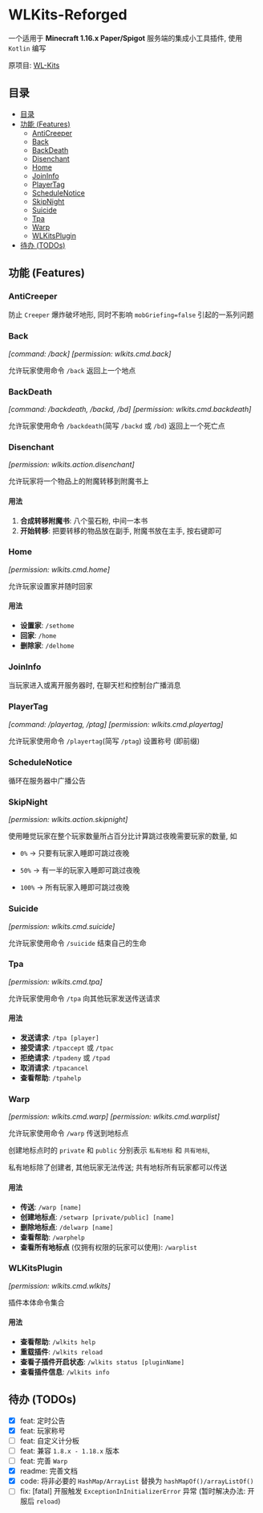 # WLKits-Reforged
一个适用于 **Minecraft 1.16.x Paper/Spigot** 服务端的集成小工具插件, 使用 `Kotlin` 编写

原项目: [WL-Kits](https://www.github.com/WindLeaf233/WL-Kits)

## 目录
- [目录](#目录)
- [功能 (Features)](#功能-Features)
  * [AntiCreeper](#AntiCreeper)
  * [Back](#Back)
  * [BackDeath](#BackDeath)
  * [Disenchant](#Disenchant)
  * [Home](#Home)
  * [JoinInfo](#JoinInfo)
  * [PlayerTag](#PlayerTag)
  * [ScheduleNotice](#ScheduleNotice)
  * [SkipNight](#SkipNight)
  * [Suicide](#Suicide)
  * [Tpa](#Tpa)
  * [Warp](#Warp)
  * [WLKitsPlugin](#WLKitsPlugin)
- [待办 (TODOs)](#待办-TODOs)

## 功能 (Features)

### AntiCreeper
防止 `Creeper` 爆炸破坏地形, 同时不影响 `mobGriefing=false` 引起的一系列问题

### Back
*[command: /back]*
*[permission: wlkits.cmd.back]*

允许玩家使用命令 `/back` 返回上一个地点

### BackDeath
*[command: /backdeath, /backd, /bd]*
*[permission: wlkits.cmd.backdeath]*

允许玩家使用命令 `/backdeath`(简写 `/backd` 或 `/bd`) 返回上一个死亡点

### Disenchant
*[permission: wlkits.action.disenchant]*

允许玩家将一个物品上的附魔转移到附魔书上

#### 用法

1. **合成转移附魔书**: 八个萤石粉, 中间一本书
2. **开始转移**: 把要转移的物品放在副手, 附魔书放在主手, 按右键即可

### Home
*[permission: wlkits.cmd.home]*

允许玩家设置家并随时回家

#### 用法

- **设置家**: `/sethome`
- **回家**: `/home`
- **删除家**: `/delhome`

### JoinInfo

当玩家进入或离开服务器时, 在聊天栏和控制台广播消息

### PlayerTag
*[command: /playertag, /ptag]*
*[permission: wlkits.cmd.playertag]*

允许玩家使用命令 `/playertag`(简写 `/ptag`) 设置称号 (即前缀)

### ScheduleNotice

循环在服务器中广播公告

### SkipNight
*[permission: wlkits.action.skipnight]*

使用睡觉玩家在整个玩家数量所占百分比计算跳过夜晚需要玩家的数量, 如

- `0%` -> 只要有玩家入睡即可跳过夜晚

- `50%` -> 有一半的玩家入睡即可跳过夜晚

- `100%` -> 所有玩家入睡即可跳过夜晚

### Suicide
*[permission: wlkits.cmd.suicide]*

允许玩家使用命令 `/suicide` 结束自己的生命

### Tpa
*[permission: wlkits.cmd.tpa]*

允许玩家使用命令 `/tpa` 向其他玩家发送传送请求

#### 用法

- **发送请求**: `/tpa [player]`
- **接受请求**: `/tpaccept` 或 `/tpac`
- **拒绝请求**: `/tpadeny` 或 `/tpad`
- **取消请求**: `/tpacancel`
- **查看帮助**: `/tpahelp`

### Warp
*[permission: wlkits.cmd.warp]*
*[permission: wlkits.cmd.warplist]*

允许玩家使用命令 `/warp` 传送到地标点

创建地标点时的 `private` 和 `public` 分别表示 `私有地标` 和 `共有地标`,

私有地标除了创建者, 其他玩家无法传送; 共有地标所有玩家都可以传送

#### 用法

- **传送**: `/warp [name]`
- **创建地标点**: `/setwarp [private/public] [name]`
- **删除地标点**: `/delwarp [name]`
- **查看帮助**: `/warphelp`
- **查看所有地标点** (仅拥有权限的玩家可以使用): `/warplist`

### WLKitsPlugin
*[permission: wlkits.cmd.wlkits]*

插件本体命令集合

#### 用法

- **查看帮助**: `/wlkits help`
- **重载插件**: `/wlkits reload`
- **查看子插件开启状态**: `/wlkits status [pluginName]`
- **查看插件信息**: `/wlkits info`

## 待办 (TODOs)
- [x] feat: 定时公告
- [x] feat: 玩家称号
- [ ] feat: 自定义计分板
- [ ] feat: 兼容 `1.8.x - 1.18.x` 版本
- [ ] feat: 完善 `Warp`
- [x] readme: 完善文档
- [x] code: 将非必要的 `HashMap/ArrayList` 替换为 `hashMapOf()/arrayListOf()`
- [ ] fix: [fatal] 开服触发 `ExceptionInInitializerError` 异常 (暂时解决办法: 开服后 `reload`)
